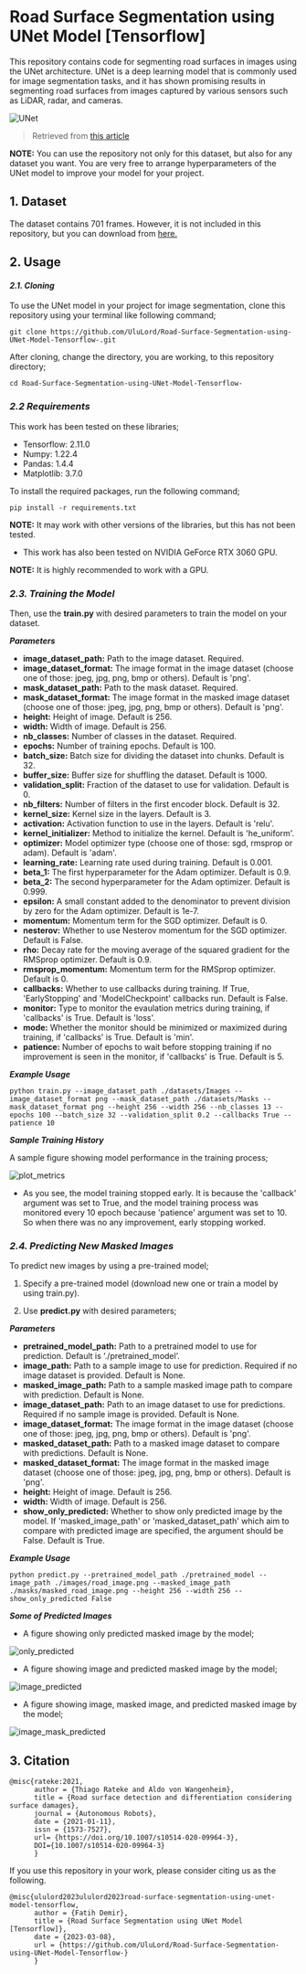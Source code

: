 # **Road Surface Segmentation using UNet Model [Tensorflow]**

This repository contains code for segmenting road surfaces in images using the UNet architecture. UNet is a deep learning model that is commonly used for image segmentation tasks, and it has shown promising results in segmenting road surfaces from images captured by various sensors such as LiDAR, radar, and cameras.

![UNet](https://user-images.githubusercontent.com/99184963/223558911-82c13536-5d6e-4c69-bc05-1a2ed65b33d4.png)
>Retrieved from [this article](https://arxiv.org/pdf/2004.10696v1.pdf) 

**NOTE:** You can use the repository not only for this dataset, but also for any dataset you want. You are very free to arrange hyperparameters of the UNet model to improve your model for your project.

## **1. Dataset**
The dataset contains 701 frames. However, it is not included in this repository, but you can download from [here.](https://lapix.ufsc.br/pesquisas/projeto-veiculo-autonomo/datasets/?lang=ent)

## **2. Usage**

#### *2.1. Cloning*
To use the UNet model in your project for image segmentation, clone this repository using your terminal like following command;

    git clone https://github.com/UluLord/Road-Surface-Segmentation-using-UNet-Model-Tensorflow-.git

After cloning, change the directory, you are working, to this repository directory;

    cd Road-Surface-Segmentation-using-UNet-Model-Tensorflow-

### *2.2 Requirements*

This work has been tested on these libraries;

* Tensorflow: 2.11.0
* Numpy: 1.22.4
* Pandas: 1.4.4
* Matplotlib: 3.7.0

To install the required packages, run the following command;

    pip install -r requirements.txt

**NOTE:** It may work with other versions of the libraries, but this has not been tested.

* This work has also been tested on NVIDIA GeForce RTX 3060 GPU.

**NOTE:** It is highly recommended to work with a GPU.

### *2.3. Training the Model*

Then, use the **train.py** with desired parameters to train the model on your dataset.

***Parameters***
  * **image_dataset_path:** Path to the image dataset. Required.
  * **image_dataset_format:** The image format in the image dataset (choose one of those: jpeg, jpg, png, bmp or others). Default is 'png'.
  * **mask_dataset_path:** Path to the mask dataset. Required.
  * **mask_dataset_format:** The image format in the masked image dataset (choose one of those: jpeg, jpg, png, bmp or others). Default is 'png'.
  * **height:** Height of image. Default is 256.
  * **width:** Width of image. Default is 256.
  * **nb_classes:** Number of classes in the dataset. Required.
  * **epochs:** Number of training epochs. Default is 100.
  * **batch_size:** Batch size for dividing the dataset into chunks. Default is 32.
  * **buffer_size:** Buffer size for shuffling the dataset. Default is 1000.
  * **validation_split:** Fraction of the dataset to use for validation. Default is 0.
  * **nb_filters:** Number of filters in the first encoder block. Default is 32.
  * **kernel_size:** Kernel size in the layers. Default is 3.
  * **activation:** Activation function to use in the layers. Default is 'relu'.
  * **kernel_initializer:** Method to initialize the kernel. Default is 'he_uniform'.
  * **optimizer:** Model optimizer type (choose one of those: sgd, rmsprop or adam). Default is 'adam'.
  * **learning_rate:** Learning rate used during training. Default is 0.001.
  * **beta_1:** The first hyperparameter for the Adam optimizer. Default is 0.9.
  * **beta_2:** The second hyperparameter for the Adam optimizer. Default is 0.999.
  * **epsilon:** A small constant added to the denominator to prevent division by zero for the Adam optimizer. Default is 1e-7.
  * **momentum:** Momentum term for the SGD optimizer. Default is 0.
  * **nesterov:** Whether to use Nesterov momentum for the SGD optimizer. Default is False.
  * **rho:** Decay rate for the moving average of the squared gradient for the RMSprop optimizer. Default is 0.9.
  * **rmsprop_momentum:** Momentum term for the RMSprop optimizer. Default is 0.
  * **callbacks:** Whether to use callbacks during training. If True, 'EarlyStopping' and 'ModelCheckpoint' callbacks run. Default is False.
  * **monitor:** Type to monitor the evaulation metrics during training, if 'callbacks' is True. Default is 'loss'.
  * **mode:** Whether the monitor should be minimized or maximized during training, if 'callbacks' is True. Default is 'min'. 
  * **patience:** Number of epochs to wait before stopping training if no improvement is seen in the monitor, if 'callbacks' is True. Default is 5.

***Example Usage***

    python train.py --image_dataset_path ./datasets/Images --image_dataset_format png --mask_dataset_path ./datasets/Masks --mask_dataset_format png --height 256 --width 256 --nb_classes 13 --epochs 100 --batch_size 32 --validation_split 0.2 --callbacks True --patience 10

***Sample Training History***

A sample figure showing model performance in the training process;

![plot_metrics](https://user-images.githubusercontent.com/99184963/223560057-65dbfb8c-5e47-4537-9cc8-3b84114b0bc1.png)

* As you see, the model training stopped early. It is because the 'callback' argument was set to True, and the model training process was monitored every 10 epoch because 'patience' argument was set to 10. So when there was no any improvement, early stopping worked.

### *2.4. Predicting New Masked Images*

To predict new images by using a pre-trained model;

1. Specify a pre-trained model (download new one or train a model by using train.py).

2. Use **predict.py** with desired parameters;

***Parameters***  
  * **pretrained_model_path:** Path to a pretrained model to use for prediction. Default is ‘./pretrained_model’.
  * **image_path:** Path to a sample image to use for prediction. Required if no image dataset is provided. Default is None.
  * **masked_image_path:** Path to a sample masked image path to compare with prediction. Default is None.
  * **image_dataset_path:** Path to an image dataset to use for predictions. Required if no sample image is provided. Default is None.
  * **image_dataset_format:** The image format in the image dataset (choose one of those: jpeg, jpg, png, bmp or others). Default is 'png'.
  * **masked_dataset_path:** Path to a masked image dataset to compare with predictions. Default is None.
  * **masked_dataset_format:** The image format in the masked image dataset (choose one of those: jpeg, jpg, png, bmp or others). Default is 'png'.
  * **height:** Height of image. Default is 256.
  * **width:** Width of image. Default is 256.
  * **show_only_predicted:** Whether to show only predicted image by the model. If 'masked_image_path' or 'masked_dataset_path' which aim to compare with predicted image are specified, the argument should be False. Default is True.

***Example Usage***

    python predict.py --pretrained_model_path ./pretrained_model --image_path ./images/road_image.png --masked_image_path ./masks/masked_road_image.png --height 256 --width 256 --show_only_predicted False


***Some of Predicted Images***

* A figure showing only predicted masked image by the model;

![only_predicted](https://user-images.githubusercontent.com/99184963/223561277-a4da0cdd-cb9f-43a7-98f6-e20978408138.png)

* A figure showing image and predicted masked image by the model;

![image_predicted](https://user-images.githubusercontent.com/99184963/223561650-1d3b5748-9ce7-42b3-bd68-15d0e7383252.png)

* A figure showing image, masked image, and predicted masked image by the model;

![image_mask_predicted](https://user-images.githubusercontent.com/99184963/223561472-475ec59c-3743-4732-8a25-09ebeede3370.png)


## **3. Citation**

    @misc{rateke:2021,
	      author = {Thiago Rateke and Aldo von Wangenheim},
          title = {Road surface detection and differentiation considering surface damages},
	      journal = {Autonomous Robots},
	      date = {2021-01-11},
	      issn = {1573-7527},
	      url= {https://doi.org/10.1007/s10514-020-09964-3},
	      DOI={10.1007/s10514-020-09964-3}
          }

If you use this repository in your work, please consider citing us as the following.

    @misc{ululord2023ululord2023road-surface-segmentation-using-unet-model-tensorflow,
	      author = {Fatih Demir},
          title = {Road Surface Segmentation using UNet Model [Tensorflow]},
          date = {2023-03-08},
          url = {https://github.com/UluLord/Road-Surface-Segmentation-using-UNet-Model-Tensorflow-}
          }
